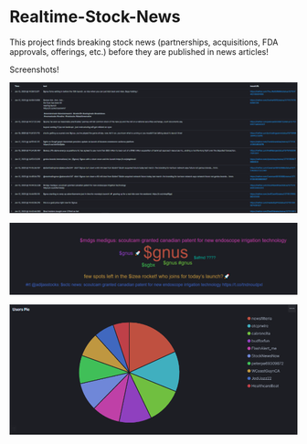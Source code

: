 # Realtime-Stock-News
This project finds breaking stock news (partnerships, acquisitions, FDA approvals, offerings, etc.) before they are published in news articles!

Screenshots!

![alt text](https://github.com/asumesh15/Realtime-Stock-News/blob/master/logs.PNG)

![alt text](https://github.com/asumesh15/Realtime-Stock-News/blob/master/tagCloud.PNG)

![alt text](https://github.com/asumesh15/Realtime-Stock-News/blob/master/usersPie.PNG)


